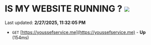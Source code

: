 # IS MY WEBSITE RUNNING ? [![](https://img.shields.io/static/v1?label=Sponsor&message=%E2%9D%A4&logo=GitHub&color=%23fe8e86)](https://github.com/sponsors/Youssef-Lehmam)

Last updated: **2/27/2025, 11:32:05 PM**

- `GET` [https://youssefservice.me](https://youssefservice.me) - **Up** (154ms)
